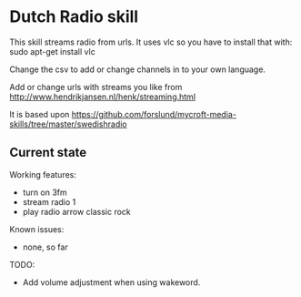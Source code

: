 # Dutch Radio skill

This skill streams radio from urls. It uses vlc so you have to install that with:
sudo apt-get install vlc

Change the csv to add or change channels in to your own language.

Add or change urls with streams you like from http://www.hendrikjansen.nl/henk/streaming.html

It is based upon https://github.com/forslund/mycroft-media-skills/tree/master/swedishradio

## Current state

Working features:
 - turn on 3fm
 - stream radio 1
 - play radio arrow classic rock

Known issues:
 - none, so far

TODO:
 - Add volume adjustment when using wakeword.
